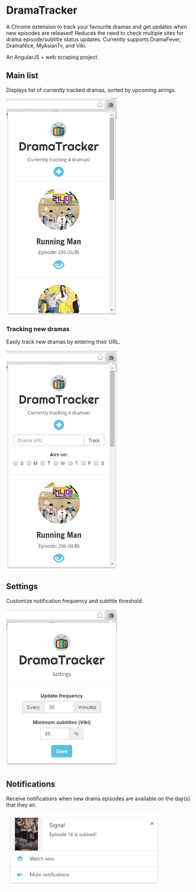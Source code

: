 # DramaTracker
A Chrome extension to track your favourite dramas and get updates when new episodes are released! 
Reduces the need to check multiple sites for drama episode/subtitle status updates.
Currently supports DramaFever, DramaNice, MyAsianTv, and Viki.

An AngularJS + web scraping project.

## Main list
Displays list of currently tracked dramas, sorted by upcoming airings.

<img src="/img/screenshot-main.PNG" alt="Screenshot of main list" width="300px" height="587px" />

### Tracking new dramas
Easily track new dramas by entering their URL.

<img src="/img/screenshot-add.PNG" alt="Screenshot of add new form" width="300px" height="594px" />

## Settings
Customize notification frequency and subtitle threshold.

<img src="/img/screenshot-settings.PNG" alt="Screenshot of settings" width="300px" height="428px" />

## Notifications
Receive notifications when new drama episodes are available on the day(s) that they air. 

<img src="/img/screenshot-notification.PNG" alt="Screenshot of notification" width="421px" height="200px" />
